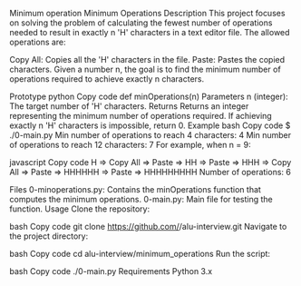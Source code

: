 Minimum operation
Minimum Operations
Description
This project focuses on solving the problem of calculating the fewest number of operations needed to result in exactly n 'H' characters in a text editor file. The allowed operations are:

Copy All: Copies all the 'H' characters in the file.
Paste: Pastes the copied characters.
Given a number n, the goal is to find the minimum number of operations required to achieve exactly n characters.

Prototype
python
Copy code
def minOperations(n)
Parameters
n (integer): The target number of 'H' characters.
Returns
Returns an integer representing the minimum number of operations required.
If achieving exactly n 'H' characters is impossible, return 0.
Example
bash
Copy code
$ ./0-main.py
Min number of operations to reach 4 characters: 4
Min number of operations to reach 12 characters: 7
For example, when n = 9:

javascript
Copy code
H => Copy All => Paste => HH => Paste => HHH => Copy All => Paste => HHHHHH => Paste => HHHHHHHHH
Number of operations: 6

Files
0-minoperations.py: Contains the minOperations function that computes the minimum operations.
0-main.py: Main file for testing the function.
Usage
Clone the repository:

bash
Copy code
git clone https://github.com/<your-username>/alu-interview.git
Navigate to the project directory:

bash
Copy code
cd alu-interview/minimum_operations
Run the script:

bash
Copy code
./0-main.py
Requirements
Python 3.x
